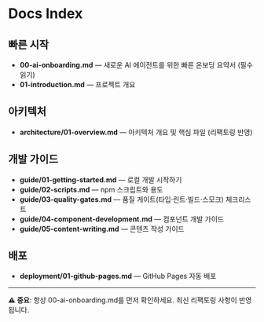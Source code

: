 # Docs Index

## 빠른 시작
- **00-ai-onboarding.md** — 새로운 AI 에이전트를 위한 빠른 온보딩 요약서 (필수 읽기)
- **01-introduction.md** — 프로젝트 개요

## 아키텍처
- **architecture/01-overview.md** — 아키텍처 개요 및 핵심 파일 (리팩토링 반영)

## 개발 가이드
- **guide/01-getting-started.md** — 로컬 개발 시작하기
- **guide/02-scripts.md** — npm 스크립트와 용도
- **guide/03-quality-gates.md** — 품질 게이트(타입·린트·빌드·스모크) 체크리스트
- **guide/04-component-development.md** — 컴포넌트 개발 가이드
- **guide/05-content-writing.md** — 콘텐츠 작성 가이드

## 배포
- **deployment/01-github-pages.md** — GitHub Pages 자동 배포

---

**⚠️ 중요**: 항상 00-ai-onboarding.md를 먼저 확인하세요. 최신 리팩토링 사항이 반영됩니다.
